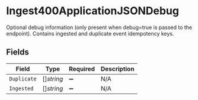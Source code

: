 # Ingest400ApplicationJSONDebug

Optional debug information (only present when debug=true is passed to the endpoint). Contains ingested and duplicate event idempotency keys.


## Fields

| Field              | Type               | Required           | Description        |
| ------------------ | ------------------ | ------------------ | ------------------ |
| `Duplicate`        | []*string*         | :heavy_minus_sign: | N/A                |
| `Ingested`         | []*string*         | :heavy_minus_sign: | N/A                |